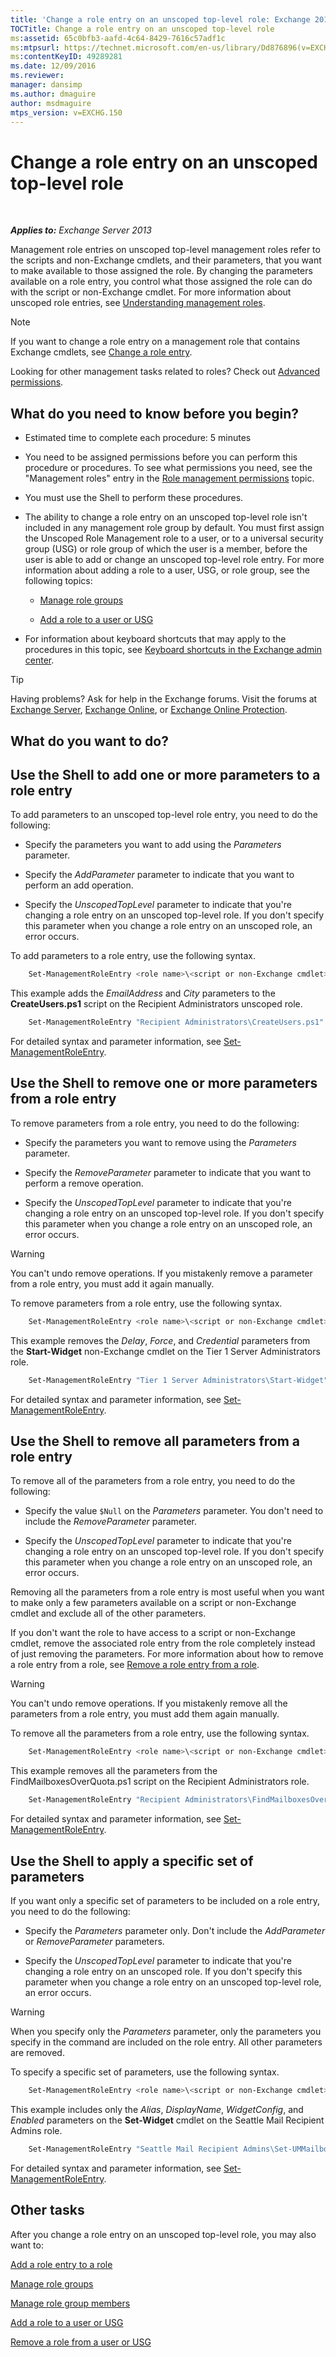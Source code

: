 ```yaml
---
title: 'Change a role entry on an unscoped top-level role: Exchange 2013 Help'
TOCTitle: Change a role entry on an unscoped top-level role
ms:assetid: 65c0bfb3-aafd-4c64-8429-7616c57adf1c
ms:mtpsurl: https://technet.microsoft.com/en-us/library/Dd876896(v=EXCHG.150)
ms:contentKeyID: 49289281
ms.date: 12/09/2016
ms.reviewer: 
manager: dansimp
ms.author: dmaguire
author: msdmaguire
mtps_version: v=EXCHG.150
---
```


# Change a role entry on an unscoped top-level role

 

_**Applies to:** Exchange Server 2013_


Management role entries on unscoped top-level management roles refer to the scripts and non-Exchange cmdlets, and their parameters, that you want to make available to those assigned the role. By changing the parameters available on a role entry, you control what those assigned the role can do with the script or non-Exchange cmdlet. For more information about unscoped role entries, see [Understanding management roles](understanding-management-roles-exchange-2013-help.md).


> [!NOTE]
> If you want to change a role entry on a management role that contains Exchange cmdlets, see <A href="change-a-role-entry-exchange-2013-help.md">Change a role entry</A>.



Looking for other management tasks related to roles? Check out [Advanced permissions](advanced-permissions-exchange-2013-help.md).

## What do you need to know before you begin?

  - Estimated time to complete each procedure: 5 minutes

  - You need to be assigned permissions before you can perform this procedure or procedures. To see what permissions you need, see the "Management roles" entry in the [Role management permissions](role-management-permissions-exchange-2013-help.md) topic.

  - You must use the Shell to perform these procedures.

  - The ability to change a role entry on an unscoped top-level role isn't included in any management role group by default. You must first assign the Unscoped Role Management role to a user, or to a universal security group (USG) or role group of which the user is a member, before the user is able to add or change an unscoped top-level role entry. For more information about adding a role to a user, USG, or role group, see the following topics:
    
      - [Manage role groups](manage-role-groups-exchange-2013-help.md)
    
      - [Add a role to a user or USG](add-a-role-to-a-user-or-usg-exchange-2013-help.md)

  - For information about keyboard shortcuts that may apply to the procedures in this topic, see [Keyboard shortcuts in the Exchange admin center](keyboard-shortcuts-in-the-exchange-admin-center-2013-help.md).


> [!TIP]
> Having problems? Ask for help in the Exchange forums. Visit the forums at <A href="https://go.microsoft.com/fwlink/p/?linkid=60612">Exchange Server</A>, <A href="https://go.microsoft.com/fwlink/p/?linkid=267542">Exchange Online</A>, or <A href="https://go.microsoft.com/fwlink/p/?linkid=285351">Exchange Online Protection</A>.



## What do you want to do?

## Use the Shell to add one or more parameters to a role entry

To add parameters to an unscoped top-level role entry, you need to do the following:

  - Specify the parameters you want to add using the *Parameters* parameter.

  - Specify the *AddParameter* parameter to indicate that you want to perform an add operation.

  - Specify the *UnscopedTopLevel* parameter to indicate that you're changing a role entry on an unscoped top-level role. If you don't specify this parameter when you change a role entry on an unscoped role, an error occurs.

To add parameters to a role entry, use the following syntax.

```powershell
    Set-ManagementRoleEntry <role name>\<script or non-Exchange cmdlet> -Parameters <parameter 1>, <parameter 2>, <parameter...> -AddParameter -UnscopedTopLevel
```

This example adds the *EmailAddress* and *City* parameters to the **CreateUsers.ps1** script on the Recipient Administrators unscoped role.

```powershell
    Set-ManagementRoleEntry "Recipient Administrators\CreateUsers.ps1" -Parameters EmailAddress, City -AddParameter -UnscopedTopLevel
```

For detailed syntax and parameter information, see [Set-ManagementRoleEntry](https://technet.microsoft.com/en-us/library/dd351162\(v=exchg.150\)).

## Use the Shell to remove one or more parameters from a role entry

To remove parameters from a role entry, you need to do the following:

  - Specify the parameters you want to remove using the *Parameters* parameter.

  - Specify the *RemoveParameter* parameter to indicate that you want to perform a remove operation.

  - Specify the *UnscopedTopLevel* parameter to indicate that you're changing a role entry on an unscoped top-level role. If you don't specify this parameter when you change a role entry on an unscoped role, an error occurs.


> [!WARNING]
> You can't undo remove operations. If you mistakenly remove a parameter from a role entry, you must add it again manually.



To remove parameters from a role entry, use the following syntax.

```powershell
    Set-ManagementRoleEntry <role name>\<script or non-Exchange cmdlet> -Parameters <parameter 1>, <parameter 2>, <parameter...> -RemoveParameter -UnscopedTopLevel
```

This example removes the *Delay*, *Force*, and *Credential* parameters from the **Start-Widget** non-Exchange cmdlet on the Tier 1 Server Administrators role.

```powershell
    Set-ManagementRoleEntry "Tier 1 Server Administrators\Start-Widget" -Parameters Delay, Force, Credential -RemoveParameter -UnscopedTopLevel
```

For detailed syntax and parameter information, see [Set-ManagementRoleEntry](https://technet.microsoft.com/en-us/library/dd351162\(v=exchg.150\)).

## Use the Shell to remove all parameters from a role entry

To remove all of the parameters from a role entry, you need to do the following:

  - Specify the value `$Null` on the *Parameters* parameter. You don't need to include the *RemoveParameter* parameter.

  - Specify the *UnscopedTopLevel* parameter to indicate that you're changing a role entry on an unscoped top-level role. If you don't specify this parameter when you change a role entry on an unscoped role, an error occurs.

Removing all the parameters from a role entry is most useful when you want to make only a few parameters available on a script or non-Exchange cmdlet and exclude all of the other parameters.

If you don't want the role to have access to a script or non-Exchange cmdlet, remove the associated role entry from the role completely instead of just removing the parameters. For more information about how to remove a role entry from a role, see [Remove a role entry from a role](remove-a-role-entry-from-a-role-exchange-2013-help.md).


> [!WARNING]
> You can't undo remove operations. If you mistakenly remove all the parameters from a role entry, you must add them again manually.



To remove all the parameters from a role entry, use the following syntax.

```powershell
    Set-ManagementRoleEntry <role name>\<script or non-Exchange cmdlet> -Parameters $Null -UnscopedTopLevel
```

This example removes all the parameters from the FindMailboxesOverQuota.ps1 script on the Recipient Administrators role.

```powershell
    Set-ManagementRoleEntry "Recipient Administrators\FindMailboxesOverQuota.ps1" -Parameters $Null -UnscopedTopLevel
```

For detailed syntax and parameter information, see [Set-ManagementRoleEntry](https://technet.microsoft.com/en-us/library/dd351162\(v=exchg.150\)).

## Use the Shell to apply a specific set of parameters

If you want only a specific set of parameters to be included on a role entry, you need to do the following:

  - Specify the *Parameters* parameter only. Don't include the *AddParameter* or *RemoveParameter* parameters.

  - Specify the *UnscopedTopLevel* parameter to indicate that you're changing a role entry on an unscoped role. If you don't specify this parameter when you change a role entry on an unscoped top-level role, an error occurs.


> [!WARNING]
> When you specify only the <EM>Parameters</EM> parameter, only the parameters you specify in the command are included on the role entry. All other parameters are removed.



To specify a specific set of parameters, use the following syntax.

```powershell
    Set-ManagementRoleEntry <role name>\<script or non-Exchange cmdlet> -Parameters <parameter 1>, <parameter 2>, <parameter...> -UnscopedTopLevel
```

This example includes only the *Alias*, *DisplayName*, *WidgetConfig*, and *Enabled* parameters on the **Set-Widget** cmdlet on the Seattle Mail Recipient Admins role.

```powershell
    Set-ManagementRoleEntry "Seattle Mail Recipient Admins\Set-UMMailbox" -Parameters Alias, DisplayName, WidgetConfig, Enabled -UnscopedTopLevel
```

For detailed syntax and parameter information, see [Set-ManagementRoleEntry](https://technet.microsoft.com/en-us/library/dd351162\(v=exchg.150\)).

## Other tasks

After you change a role entry on an unscoped top-level role, you may also want to:

[Add a role entry to a role](add-a-role-entry-to-a-role-exchange-2013-help.md)

[Manage role groups](manage-role-groups-exchange-2013-help.md)

[Manage role group members](manage-role-group-members-exchange-2013-help.md)

[Add a role to a user or USG](add-a-role-to-a-user-or-usg-exchange-2013-help.md)

[Remove a role from a user or USG](remove-a-role-from-a-user-or-usg-exchange-2013-help.md)

